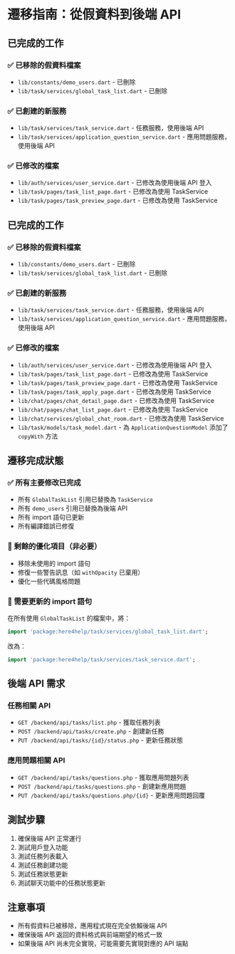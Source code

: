 # 遷移指南：從假資料到後端 API

## 已完成的工作

### ✅ 已移除的假資料檔案
- `lib/constants/demo_users.dart` - 已刪除
- `lib/task/services/global_task_list.dart` - 已刪除

### ✅ 已創建的新服務
- `lib/task/services/task_service.dart` - 任務服務，使用後端 API
- `lib/task/services/application_question_service.dart` - 應用問題服務，使用後端 API

### ✅ 已修改的檔案
- `lib/auth/services/user_service.dart` - 已修改為使用後端 API 登入
- `lib/task/pages/task_list_page.dart` - 已修改為使用 TaskService
- `lib/task/pages/task_preview_page.dart` - 已修改為使用 TaskService

## 已完成的工作

### ✅ 已移除的假資料檔案
- `lib/constants/demo_users.dart` - 已刪除
- `lib/task/services/global_task_list.dart` - 已刪除

### ✅ 已創建的新服務
- `lib/task/services/task_service.dart` - 任務服務，使用後端 API
- `lib/task/services/application_question_service.dart` - 應用問題服務，使用後端 API

### ✅ 已修改的檔案
- `lib/auth/services/user_service.dart` - 已修改為使用後端 API 登入
- `lib/task/pages/task_list_page.dart` - 已修改為使用 TaskService
- `lib/task/pages/task_preview_page.dart` - 已修改為使用 TaskService
- `lib/task/pages/task_apply_page.dart` - 已修改為使用 TaskService
- `lib/chat/pages/chat_detail_page.dart` - 已修改為使用 TaskService
- `lib/chat/pages/chat_list_page.dart` - 已修改為使用 TaskService
- `lib/chat/services/global_chat_room.dart` - 已修改為使用 TaskService
- `lib/task/models/task_model.dart` - 為 `ApplicationQuestionModel` 添加了 `copyWith` 方法

## 遷移完成狀態

### ✅ 所有主要修改已完成
- 所有 `GlobalTaskList` 引用已替換為 `TaskService`
- 所有 `demo_users` 引用已替換為後端 API
- 所有 import 語句已更新
- 所有編譯錯誤已修復

### 🔄 剩餘的優化項目（非必要）
- 移除未使用的 import 語句
- 修復一些警告訊息（如 `withOpacity` 已棄用）
- 優化一些代碼風格問題

### 🔄 需要更新的 import 語句

在所有使用 `GlobalTaskList` 的檔案中，將：
```dart
import 'package:here4help/task/services/global_task_list.dart';
```

改為：
```dart
import 'package:here4help/task/services/task_service.dart';
```

## 後端 API 需求

### 任務相關 API
- `GET /backend/api/tasks/list.php` - 獲取任務列表
- `POST /backend/api/tasks/create.php` - 創建新任務
- `PUT /backend/api/tasks/{id}/status.php` - 更新任務狀態

### 應用問題相關 API
- `GET /backend/api/tasks/questions.php` - 獲取應用問題列表
- `POST /backend/api/tasks/questions.php` - 創建新應用問題
- `PUT /backend/api/tasks/questions.php/{id}` - 更新應用問題回覆

## 測試步驟

1. 確保後端 API 正常運行
2. 測試用戶登入功能
3. 測試任務列表載入
4. 測試任務創建功能
5. 測試任務狀態更新
6. 測試聊天功能中的任務狀態更新

## 注意事項

- 所有假資料已被移除，應用程式現在完全依賴後端 API
- 確保後端 API 返回的資料格式與前端期望的格式一致
- 如果後端 API 尚未完全實現，可能需要先實現對應的 API 端點 